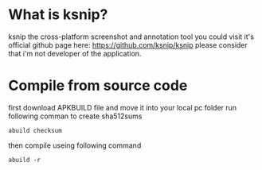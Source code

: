 # What is ksnip?
ksnip the cross-platform screenshot and annotation tool
you could visit it's official github page here: https://github.com/ksnip/ksnip
please consider that i'm not developer of the application.

# Compile from source code
first download APKBUILD file and move it into your local pc folder
run following comman to create sha512sums

`abuild checksum`

then compile useing following command

`abuild -r`

